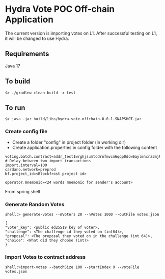 # Hydra Vote POC Off-chain Application

The current version is importing votes on L1. After successful testing on L1, it will be changed to use
Hydra.

## Requirements

Java 17

## To build

```
$> ./gradlew clean build -x test
```

## To run

```
$> java -jar build/libs/hydra-vote-offchain-0.0.1-SNAPSHOT.jar
```

### Create config file

- Create a folder "config" in project folder (in working dir)
- Create application.properties in config folder with the following content

```properties
voting.batch.contract=addr_test1wrghjsumtcdrnfmvcm6qqp0dcw6aylmhcrz3mj95d9t9aqq878m2y
# Delay between two import transactions
import.interval=100
cardano.network=preprod
bf.project_id=<Blockfrost project id>

operator.mnemonic=<24 words mnemonic for sender's account>

```


From spring shell

### Generate Random Votes

```
shell:> generate-votes --nVoters 20 --nVotes 1000 --outFile votes.json
```

```
{
"voter_key": <public ed25519 key of voter>,
"challenge": <The challenge id they voted on (int64)>,
"proposal": <The proposal they voted on in the challenge (int 64)>,
"choice": <What did they choose (int)>
}
```

### Import Votes to contract address

```shell
shell:>import-votes --batchSize 100 --startIndex 0 --voteFile votes.json
```
